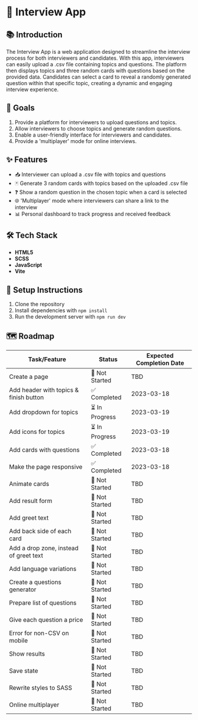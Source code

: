 # 🚀 Interview App

## 📚 Introduction

The Interview App is a web application designed to streamline the interview process for both interviewers and candidates. With this app, interviewers can easily upload a .csv file containing topics and questions. The platform then displays topics and three random cards with questions based on the provided data. Candidates can select a card to reveal a randomly generated question within that specific topic, creating a dynamic and engaging interview experience.

## 🎯 Goals

1. Provide a platform for interviewers to upload questions and topics.
2. Allow interviewers to choose topics and generate random questions.
3. Enable a user-friendly interface for interviewers and candidates.
4. Provide a 'multiplayer' mode for online interviews.

## ✨ Features

- 📥 Interviewer can upload a .csv file with topics and questions
- 🃏 Generate 3 random cards with topics based on the uploaded .csv file
- ❓ Show a random question in the chosen topic when a card is selected
- 🌐 'Multiplayer' mode where interviewers can share a link to the interview
- 📊 Personal dashboard to track progress and received feedback

## 🛠️ Tech Stack

- **HTML5**
- **SCSS**
- **JavaScript**
- **Vite**

## 🚀 Setup Instructions

1. Clone the repository
2. Install dependencies with `npm install`
3. Run the development server with `npm run dev`

## 🗺️ Roadmap

| Task/Feature                          | Status        | Expected Completion Date |
|---------------------------------------|---------------|--------------------------|
| Create a page                         | 🚧 Not Started | TBD                      |
| Add header with topics & finish button| ✅ Completed   | 2023-03-18               |
| Add dropdown for topics               | ⏳ In Progress | 2023-03-19               |
| Add icons for topics                  | ⏳ In Progress | 2023-03-19               |
| Add cards with questions              | ✅ Completed   | 2023-03-18               |
| Make the page responsive              | ✅ Completed   | 2023-03-18               |
| Animate cards                         | 🚧 Not Started | TBD                      |
| Add result form                       | 🚧 Not Started | TBD                      |
| Add greet text                        | 🚧 Not Started | TBD                      |
| Add back side of each card            | 🚧 Not Started | TBD                      |
| Add a drop zone, instead of greet text| 🚧 Not Started | TBD                      |
| Add language variations               | 🚧 Not Started | TBD                      |
| Create a questions generator          | 🚧 Not Started | TBD                      |
| Prepare list of questions             | 🚧 Not Started | TBD                      |
| Give each question a price            | 🚧 Not Started | TBD                      |
| Error for non-CSV on mobile           | 🚧 Not Started | TBD                      |
| Show results                          | 🚧 Not Started | TBD                      |
| Save state                            | 🚧 Not Started | TBD                      |
| Rewrite styles to SASS                | 🚧 Not Started | TBD                      |
| Online multiplayer                    | 🚧 Not Started | TBD                      |
